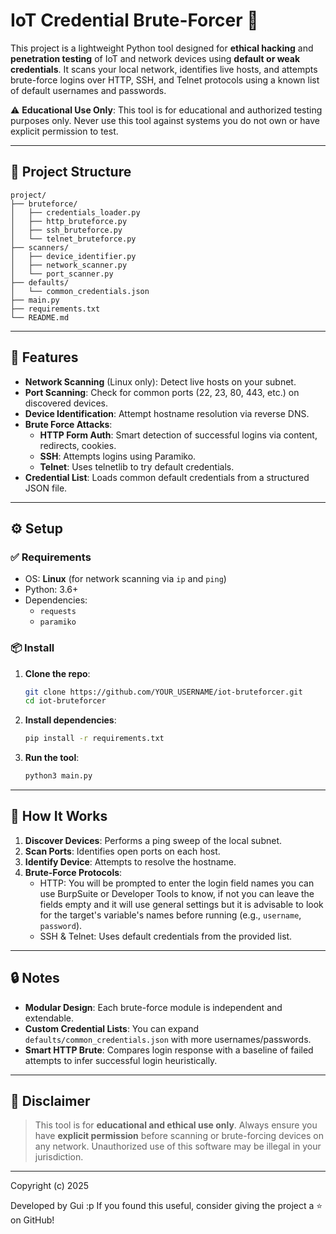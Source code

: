 # IoT Credential Brute-Forcer 🔐

This project is a lightweight Python tool designed for **ethical hacking** and **penetration testing** of IoT and network devices using **default or weak credentials**. It scans your local network, identifies live hosts, and attempts brute-force logins over HTTP, SSH, and Telnet protocols using a known list of default usernames and passwords.

⚠️ **Educational Use Only**: This tool is for educational and authorized testing purposes only. Never use this tool against systems you do not own or have explicit permission to test.

---

## 📁 Project Structure

```
project/
├── bruteforce/
│   ├── credentials_loader.py
│   ├── http_bruteforce.py
│   ├── ssh_bruteforce.py
│   └── telnet_bruteforce.py
├── scanners/
│   ├── device_identifier.py
│   ├── network_scanner.py
│   └── port_scanner.py
├── defaults/
│   └── common_credentials.json
├── main.py
├── requirements.txt
└── README.md
```

---

## 🚀 Features

- **Network Scanning** (Linux only): Detect live hosts on your subnet.
- **Port Scanning**: Check for common ports (22, 23, 80, 443, etc.) on discovered devices.
- **Device Identification**: Attempt hostname resolution via reverse DNS.
- **Brute Force Attacks**:
  - **HTTP Form Auth**: Smart detection of successful logins via content, redirects, cookies.
  - **SSH**: Attempts logins using Paramiko.
  - **Telnet**: Uses telnetlib to try default credentials.
- **Credential List**: Loads common default credentials from a structured JSON file.

---

## ⚙️ Setup

### ✅ Requirements

- OS: **Linux** (for network scanning via `ip` and `ping`)
- Python: 3.6+
- Dependencies:
  - `requests`
  - `paramiko`

### 📦 Install

1. **Clone the repo**:
   ```bash
   git clone https://github.com/YOUR_USERNAME/iot-bruteforcer.git
   cd iot-bruteforcer
   ```

2. **Install dependencies**:
   ```bash
   pip install -r requirements.txt
   ```

3. **Run the tool**:
   ```bash
   python3 main.py
   ```

---

## 📘 How It Works

1. **Discover Devices**: Performs a ping sweep of the local subnet.
2. **Scan Ports**: Identifies open ports on each host.
3. **Identify Device**: Attempts to resolve the hostname.
4. **Brute-Force Protocols**:
   - HTTP: You will be prompted to enter the login field names you can use BurpSuite or Developer Tools to know, if not you can leave the fields empty and it will use general settings but it is advisable to look for the target's variable's names before running (e.g., `username`, `password`).
   - SSH & Telnet: Uses default credentials from the provided list.

---

## 🔒 Notes

- **Modular Design**: Each brute-force module is independent and extendable.
- **Custom Credential Lists**: You can expand `defaults/common_credentials.json` with more usernames/passwords.
- **Smart HTTP Brute**: Compares login response with a baseline of failed attempts to infer successful login heuristically.

---


## 🧪 Disclaimer

> This tool is for **educational and ethical use only**. Always ensure you have **explicit permission** before scanning or brute-forcing devices on any network. Unauthorized use of this software may be illegal in your jurisdiction.

---

Copyright (c) 2025

Developed by Gui :p 
If you found this useful, consider giving the project a ⭐ on GitHub!

